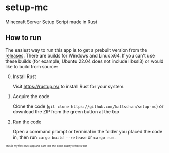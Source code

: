 # setup-mc

Minecraft Server Setup Script made in Rust

## How to run

The easiest way to run this app is to get a prebuilt version from the [releases](https://github.com/kattschan/setup-mc/releases/). There are builds for Windows and Linux x64. If you can't use these builds (for example, Ubuntu 22.04 does not include libssl3) or would like to build from source:

0. Install Rust

   Visit https://rustup.rs/ to install Rust for your system.

1. Acquire the code

   Clone the code (`git clone https://github.com/kattschan/setup-mc`) or download the ZIP from the green button at the top

2. Run the code

   Open a command prompt or terminal in the folder you placed the code in, then run `cargo build --release` or `cargo run`.

<sup><sub><sup>This is my first Rust app and I am told the code quality reflects that</sup></sub></sup>
